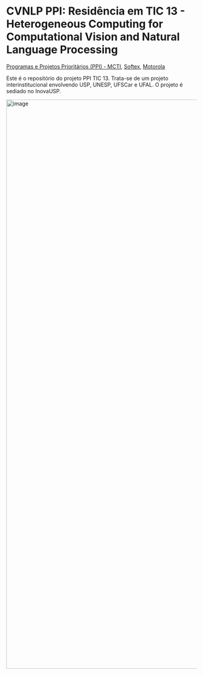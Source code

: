 # CVNLP PPI: Residência em TIC 13 - Heterogeneous Computing for Computational Vision and Natural Language Processing

[Programas e Projetos Prioritários (PPI) - MCTI](https://www.gov.br/mcti/pt-br/acompanhe-o-mcti/lei-de-tics/lei-de-tics-ppi), [Softex](https://softex.br/), [Motorola](https://www.motorola.com.br/)

Este é o repositório do projeto PPI TIC 13. Trata-se de um projeto interinstitucional envolvendo USP, UNESP, UFSCar e UFAL. O projeto é sediado no InovaUSP.

<img width="1504" alt="image" src="https://github.com/rmcesarjr/CVNLP/assets/96126126/36f480b1-147a-4745-b5c0-795f16f3a719">
